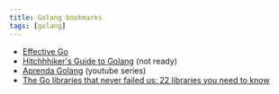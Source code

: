 ```yaml
---
title: Golang bookmarks
tags: [golang]
---
```

- [Effective Go](https://go.dev/doc/effective_go)
- [Hitchhhiker's Guide to Golang](http://ramitsurana.github.io/golang-guide/) (not ready)
- [Aprenda Golang](https://www.youtube.com/playlist?list=PLUbb2i4BuuzCX8CLeArvx663_0a_hSguW) (youtube series)
- [The Go libraries that never failed us: 22 libraries you need to know](https://threedots.tech/post/list-of-recommended-libraries)